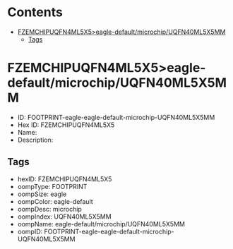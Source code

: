 



Contents
========

* [FZEMCHIPUQFN4ML5X5>eagle-default/microchip/UQFN40ML5X5MM](#fzemchipuqfn4ml5x5eagle-defaultmicrochipuqfn40ml5x5mm)
	* [Tags](#tags)

# FZEMCHIPUQFN4ML5X5>eagle-default/microchip/UQFN40ML5X5MM

- ID: FOOTPRINT-eagle-eagle-default-microchip-UQFN40ML5X5MM
- Hex ID: FZEMCHIPUQFN4ML5X5
- Name: 
- Description: 

## Tags

- hexID: FZEMCHIPUQFN4ML5X5
- oompType: FOOTPRINT
- oompSize: eagle
- oompColor: eagle-default
- oompDesc: microchip
- oompIndex: UQFN40ML5X5MM
- oompName: eagle-default/microchip/UQFN40ML5X5MM
- oompID: FOOTPRINT-eagle-eagle-default-microchip-UQFN40ML5X5MM
